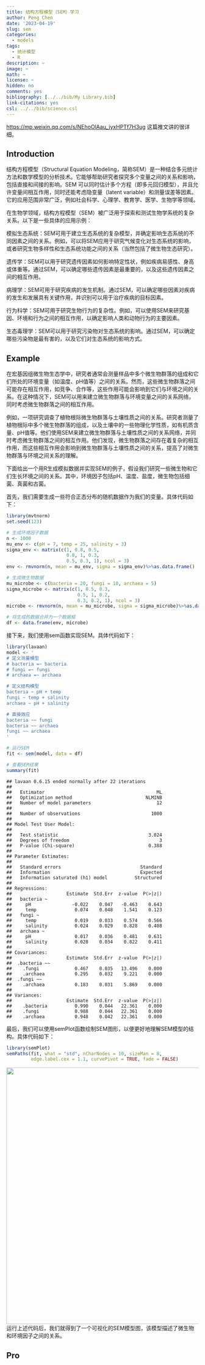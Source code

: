 ```yaml
---
title: 结构方程模型（SEM）学习
author: Peng Chen
date: '2023-04-19'
slug: sem
categories:
  - models
tags:
  - 统计模型
  - R
description: ~
image: ~
math: ~
license: ~
hidden: no
comments: yes
bibliography: [../../bib/My Library.bib]
link-citations: yes
csl: ../../bib/science.csl
---
```


https://mp.weixin.qq.com/s/NEhoOlAau_jyxHPTf7H3ug 这篇推文讲的很详细。

## Introduction

结构方程模型（Structural Equation Modeling，简称SEM）是一种结合多元统计方法和数学模型的分析技术。它能够帮助研究者探究多个变量之间的关系和影响，包括直接和间接的影响。SEM 可以同时估计多个方程（即多元回归模型），并且允许变量间相互作用，同时还能考虑隐变量（latent variable）和测量误差等因素。它的应用范围非常广泛，例如社会科学、心理学、教育学、医学、生物学等领域。

在生物学领域，结构方程模型（SEM）被广泛用于探索和测试生物学系统的复杂关系。以下是一些具体的应用示例：

模拟生态系统：SEM可用于建立生态系统的复杂模型，并确定影响生态系统的不同因素之间的关系。例如，可以将SEM应用于研究气候变化对生态系统的影响，或者研究生物多样性和生态系统功能之间的关系（当然包括了微生物生态研究）。

遗传学：SEM可以用于研究遗传因素如何影响特定性状，例如疾病易感性、身高或体重等。通过SEM，可以确定哪些遗传因素是最重要的，以及这些遗传因素之间的相互作用。

病理学：SEM可用于研究疾病的发生机制。通过SEM，可以确定哪些因素对疾病的发生和发展具有关键作用，并识别可以用于治疗疾病的目标因素。

行为科学：SEM可用于研究生物行为的复杂性。例如，可以使用SEM来研究基因、环境和行为之间的相互作用，以确定影响人类和动物行为的主要因素。

生态毒理学：SEM可以用于研究污染物对生态系统的影响。通过SEM，可以确定哪些污染物是最有害的，以及它们对生态系统的影响方式。

## Example

在宏基因组微生物生态学中，研究者通常会测量样品中多个微生物群落的组成和它们所处的环境变量（如温度、pH值等）之间的关系。然而，这些微生物群落之间可能存在相互作用，如竞争、合作等，这些作用可能会影响到它们与环境之间的关系。在这种情况下，SEM可以用来建立微生物群落与环境变量之间的关系网络，同时考虑微生物群落之间的相互作用。

例如，一项研究调查了植物根际微生物群落与土壤性质之间的关系。研究者测量了植物根际中多个微生物群落的组成，以及土壤中的一些物理化学性质，如有机质含量、pH值等。他们使用SEM来建立微生物群落与土壤性质之间的关系网络，并同时考虑微生物群落之间的相互作用。他们发现，微生物群落之间存在着复杂的相互作用，而这些相互作用会影响到微生物群落与土壤性质之间的关系，提高了对微生物群落与环境之间关系的理解。

下面给出一个用R生成模拟数据并实现SEM的例子，假设我们研究一些微生物和它们生长环境之间的关系。其中，环境因子包括pH、温度、盐度，微生物包括细菌、真菌和古菌。

首先，我们需要生成一些符合正态分布的随机数据作为我们的变量。具体代码如下：

``` r
library(mvtnorm)
set.seed(123)

# 生成环境因子数据
n <- 1000
mu_env <- c(pH = 7, temp = 25, salinity = 3)
sigma_env <- matrix(c(1, 0.8, 0.5,
                      0.8, 1, 0.3,
                      0.5, 0.3, 1), ncol = 3)
env <- rmvnorm(n, mean = mu_env, sigma = sigma_env)%>%as.data.frame()

# 生成微生物数据
mu_microbe <- c(bacteria = 20, fungi = 10, archaea = 5)
sigma_microbe <- matrix(c(1, 0.5, 0.3,
                          0.5, 1, 0.2,
                          0.3, 0.2, 1), ncol = 3)
microbe <- rmvnorm(n, mean = mu_microbe, sigma = sigma_microbe)%>%as.data.frame()

# 将生成的数据合并为一个数据框
df <- data.frame(env, microbe)
```

接下来，我们使用sem函数实现SEM。具体代码如下：

``` r
library(lavaan)
model <- '
# 定义测量模型
# bacteria =~ bacteria
# fungi =~ fungi
# archaea =~ archaea

# 定义结构模型
bacteria ~ pH + temp
fungi ~ temp + salinity
archaea ~ pH + salinity

# 直接效应
bacteria ~~ fungi
bacteria ~~ archaea
fungi ~~ archaea
'

# 运行SEM
fit <- sem(model, data = df)

# 查看SEM结果
summary(fit)
```

    ## lavaan 0.6.15 ended normally after 22 iterations
    ## 
    ##   Estimator                                         ML
    ##   Optimization method                           NLMINB
    ##   Number of model parameters                        12
    ## 
    ##   Number of observations                          1000
    ## 
    ## Model Test User Model:
    ##                                                       
    ##   Test statistic                                 3.024
    ##   Degrees of freedom                                 3
    ##   P-value (Chi-square)                           0.388
    ## 
    ## Parameter Estimates:
    ## 
    ##   Standard errors                             Standard
    ##   Information                                 Expected
    ##   Information saturated (h1) model          Structured
    ## 
    ## Regressions:
    ##                    Estimate  Std.Err  z-value  P(>|z|)
    ##   bacteria ~                                          
    ##     pH               -0.022    0.047   -0.463    0.643
    ##     temp              0.074    0.048    1.541    0.123
    ##   fungi ~                                             
    ##     temp              0.019    0.033    0.574    0.566
    ##     salinity          0.024    0.029    0.828    0.408
    ##   archaea ~                                           
    ##     pH                0.017    0.036    0.481    0.631
    ##     salinity          0.028    0.034    0.822    0.411
    ## 
    ## Covariances:
    ##                    Estimate  Std.Err  z-value  P(>|z|)
    ##  .bacteria ~~                                         
    ##    .fungi             0.467    0.035   13.496    0.000
    ##    .archaea           0.295    0.032    9.221    0.000
    ##  .fungi ~~                                            
    ##    .archaea           0.183    0.031    5.869    0.000
    ## 
    ## Variances:
    ##                    Estimate  Std.Err  z-value  P(>|z|)
    ##    .bacteria          0.990    0.044   22.361    0.000
    ##    .fungi             0.988    0.044   22.361    0.000
    ##    .archaea           0.948    0.042   22.361    0.000

最后，我们可以使用semPlot函数绘制SEM图形，以便更好地理解SEM模型的结构。具体代码如下：

``` r
library(semPlot)
semPaths(fit, what = "std", nCharNodes = 10, sizeMan = 8,
         edge.label.cex = 1.1, curvePivot = TRUE, fade = FALSE)
```

<img src="{{< blogdown/postref >}}index_files/figure-html/unnamed-chunk-4-1.png" width="672" />
运行上述代码后，我们就得到了一个可视化的SEM模型图，该模型描述了微生物和环境因子之间的关系。

## Pro
